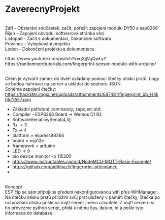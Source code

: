 # ZaverecnyProjekt
<br>Září - Obstarání součástek, začít, pořešit zapojení modulu DY50 s esp8266
<br>Říjen - Zapojení obvodu, softwarová stránka věci
<br>Listopad - Začít s dokumentací, Dokončení softwaru
<br>Prosinec - Vylepšování projektu
<br>Leden - Dokončení projektu a dokumentace
<link>https://www.youtube.com/watch?v=qXjjVqQwLyY</link>
<br> https://randomnerdtutorials.com/fingerprint-sensor-module-with-arduino/

<br> Cílem je vytvořit zámek do dveří ovládaný pomocí čtečky otisku prstů. Logy se budou nahrávat na server a ukládat do souboru JSON.
<br>Schéma zapojení čtečky: https://hackster.imgix.net/uploads/attachments/687481/fingerprint_bb_H4k0IdYAE7.png

- Základní potřebné commandy, zapojení atd:
- Compiler - ESP8266 Board -> Wemos D1 R2
- SoftwareSerial mySerial(4,5);
- Rx -> 3
- Tx -> 4
- platform = espressif8266
- board = esp12e
- framework = arduino
- LED -> 9
- pio device monitor -b 115200
- https://www.instructables.com/id/NodeMCU-MQTT-Basic-Example/
- https://github.com/adibbazli/fingerprint-attendance
- 
<br> Koncept :
 <br>ESP čip se sám připojí na předem nakonfigurovanou wifi přes WifiManager. Na čtečku otisku prstů přiložím svůj prst uložený v paměti čtečky, čtečka po rozpoznání otisku pošle na mqtt server jméno uživatele. Z mqtt serveru si ho převezme python script, přidá k němu čas, datum, id a pošle tyto informace do databáze.
